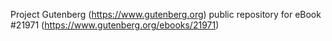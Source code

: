 Project Gutenberg (https://www.gutenberg.org) public repository for eBook #21971 (https://www.gutenberg.org/ebooks/21971)
